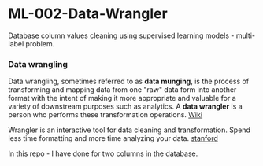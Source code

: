 # ML-002-Data-Wrangler
Database column values cleaning using supervised learning models - multi-label problem.


### Data wrangling
Data wrangling, sometimes referred to as **data munging**, is the process of transforming and mapping data from one "raw" data form into another format with the intent of making it more appropriate and valuable for a variety of downstream purposes such as analytics. A **data wrangler** is a person who performs these transformation operations. [Wiki](https://en.wikipedia.org/wiki/Data_wrangling)

Wrangler is an interactive tool for data cleaning and transformation.
Spend less time formatting and more time analyzing your data. [stanford](http://vis.stanford.edu/wrangler/)

In this repo - I have done for two columns in the database. 
